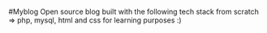 #Myblog
Open source blog built with the following tech stack from scratch => php, mysql, html and css for learning purposes :)
